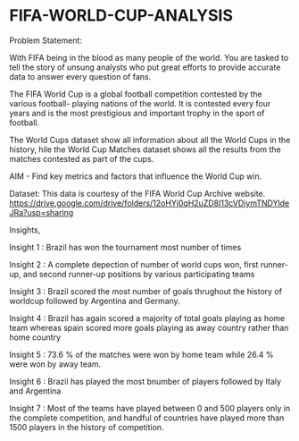 # FIFA-WORLD-CUP-ANALYSIS
Problem Statement:

With FIFA being in the blood as many people of the world. You are tasked to tell the story of unsung analysts who put great efforts to provide accurate data to answer every question of fans.

The FIFA World Cup is a global football competition contested by the various football- playing nations of the world. It is contested every four years and is the most prestigious and important trophy in the sport of football.

The World Cups dataset show all information about all the World Cups in the history, hile the World Cup Matches dataset shows all the results from the matches contested as part of the cups.

AIM - Find key metrics and factors that influence the World Cup win.

Dataset: This data is courtesy of the FIFA World Cup Archive website. https://drive.google.com/drive/folders/12oHYj0qH2uZD8I13cVDiymTNDYldeJRa?usp=sharing

Insights,

Insight 1 : Brazil has won the tournament most number of times

Insight 2 : A complete depection of number of world cups won, first runner-up, and second runner-up positions by various participating teams

Insight 3 : Brazil scored the most number of goals thrughout the history of worldcup followed by Argentina and Germany.

Insight 4 : Brazil has again scored a majority of total goals playing as home team whereas spain scored more goals playing as away country rather than home country

Insight 5 : 73.6 % of the matches were won by home team while 26.4 % were won by away team.

Insight 6 : Brazil has played the most bnumber of players followed by Italy and Argentina

Insight 7 : Most of the teams have played between 0 and 500 players only in the complete competition, and handful of countries have played more than 1500 players in the history of competition.

